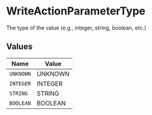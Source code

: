 # WriteActionParameterType

The type of the value (e.g., integer, string, boolean, etc.)


## Values

| Name      | Value     |
| --------- | --------- |
| `UNKNOWN` | UNKNOWN   |
| `INTEGER` | INTEGER   |
| `STRING`  | STRING    |
| `BOOLEAN` | BOOLEAN   |